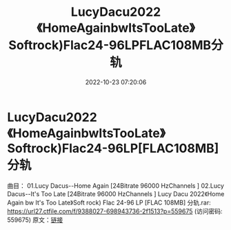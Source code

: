 ﻿---
title: LucyDacu2022《HomeAgainbwItsTooLate》Softrock)Flac24-96LPFLAC108MB分轨
date: 2022-10-23 07:20:06
categories: 外语音乐
tags: 外语音乐
---
# LucyDacu2022《HomeAgainbwItsTooLate》Softrock)Flac24-96LP[FLAC108MB]分轨

曲目：
01.Lucy Dacus--Home Again [24Bitrate
96000 HzChannels ]
02.Lucy Dacus--It's Too Late [24Bitrate 96000 HzChannels ]
Lucy Dacu 2022《Home Again bw It's Too Late》Soft rock) Flac 24-96
LP [FLAC 108MB] 分轨.rar: https://url27.ctfile.com/f/9388027-698943736-2f1513?p=559675
(访问密码: 559675)
原文：[链接](https://blog.sina.com.cn/s/blog_1647c7e7601030zzh.html)